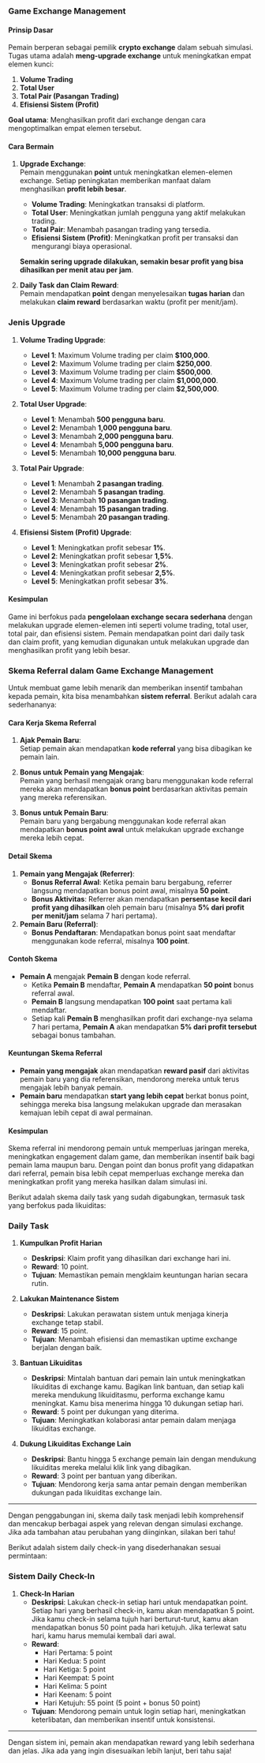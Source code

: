 ### **Game Exchange Management**

#### **Prinsip Dasar**

Pemain berperan sebagai pemilik **crypto exchange** dalam sebuah simulasi. Tugas utama adalah **meng-upgrade exchange** untuk meningkatkan empat elemen kunci:

1. **Volume Trading**
2. **Total User**
3. **Total Pair (Pasangan Trading)**
4. **Efisiensi Sistem (Profit)**

**Goal utama**: Menghasilkan profit dari exchange dengan cara mengoptimalkan empat elemen tersebut.

#### **Cara Bermain**

1. **Upgrade Exchange**:  
   Pemain menggunakan **point** untuk meningkatkan elemen-elemen exchange. Setiap peningkatan memberikan manfaat dalam menghasilkan **profit lebih besar**.

   - **Volume Trading**: Meningkatkan transaksi di platform.
   - **Total User**: Meningkatkan jumlah pengguna yang aktif melakukan trading.
   - **Total Pair**: Menambah pasangan trading yang tersedia.
   - **Efisiensi Sistem (Profit)**: Meningkatkan profit per transaksi dan mengurangi biaya operasional.

   **Semakin sering upgrade dilakukan, semakin besar profit yang bisa dihasilkan per menit atau per jam**.

2. **Daily Task dan Claim Reward**:  
   Pemain mendapatkan **point** dengan menyelesaikan **tugas harian** dan melakukan **claim reward** berdasarkan waktu (profit per menit/jam).

### **Jenis Upgrade**

1. **Volume Trading Upgrade**:

   - **Level 1**: Maximum Volume trading per claim **$100,000**.
   - **Level 2**: Maximum Volume trading per claim **$250,000**.
   - **Level 3**: Maximum Volume trading per claim **$500,000**.
   - **Level 4**: Maximum Volume trading per claim **$1,000,000**.
   - **Level 5**: Maximum Volume trading per claim **$2,500,000**.

2. **Total User Upgrade**:

   - **Level 1**: Menambah **500 pengguna baru**.
   - **Level 2**: Menambah **1,000 pengguna baru**.
   - **Level 3**: Menambah **2,000 pengguna baru**.
   - **Level 4**: Menambah **5,000 pengguna baru**.
   - **Level 5**: Menambah **10,000 pengguna baru**.

3. **Total Pair Upgrade**:

   - **Level 1**: Menambah **2 pasangan trading**.
   - **Level 2**: Menambah **5 pasangan trading**.
   - **Level 3**: Menambah **10 pasangan trading**.
   - **Level 4**: Menambah **15 pasangan trading**.
   - **Level 5**: Menambah **20 pasangan trading**.

4. **Efisiensi Sistem (Profit) Upgrade**:
   - **Level 1**: Meningkatkan profit sebesar **1%**.
   - **Level 2**: Meningkatkan profit sebesar **1,5%**.
   - **Level 3**: Meningkatkan profit sebesar **2%**.
   - **Level 4**: Meningkatkan profit sebesar **2,5%**.
   - **Level 5**: Meningkatkan profit sebesar **3%**.

#### **Kesimpulan**

Game ini berfokus pada **pengelolaan exchange secara sederhana** dengan melakukan upgrade elemen-elemen inti seperti volume trading, total user, total pair, dan efisiensi sistem. Pemain mendapatkan point dari daily task dan claim profit, yang kemudian digunakan untuk melakukan upgrade dan menghasilkan profit yang lebih besar.

### **Skema Referral dalam Game Exchange Management**

Untuk membuat game lebih menarik dan memberikan insentif tambahan kepada pemain, kita bisa menambahkan **sistem referral**. Berikut adalah cara sederhananya:

#### **Cara Kerja Skema Referral**

1. **Ajak Pemain Baru**:  
   Setiap pemain akan mendapatkan **kode referral** yang bisa dibagikan ke pemain lain.
2. **Bonus untuk Pemain yang Mengajak**:  
   Pemain yang berhasil mengajak orang baru menggunakan kode referral mereka akan mendapatkan **bonus point** berdasarkan aktivitas pemain yang mereka referensikan.

3. **Bonus untuk Pemain Baru**:  
   Pemain baru yang bergabung menggunakan kode referral akan mendapatkan **bonus point awal** untuk melakukan upgrade exchange mereka lebih cepat.

#### **Detail Skema**

1. **Pemain yang Mengajak (Referrer)**:
   - **Bonus Referral Awal**: Ketika pemain baru bergabung, referrer langsung mendapatkan bonus point awal, misalnya **50 point**.
   - **Bonus Aktivitas**: Referrer akan mendapatkan **persentase kecil dari profit yang dihasilkan** oleh pemain baru (misalnya **5% dari profit per menit/jam** selama 7 hari pertama).
2. **Pemain Baru (Referral)**:
   - **Bonus Pendaftaran**: Mendapatkan bonus point saat mendaftar menggunakan kode referral, misalnya **100 point**.

#### **Contoh Skema**

- **Pemain A** mengajak **Pemain B** dengan kode referral.
  - Ketika **Pemain B** mendaftar, **Pemain A** mendapatkan **50 point** bonus referral awal.
  - **Pemain B** langsung mendapatkan **100 point** saat pertama kali mendaftar.
  - Setiap kali **Pemain B** menghasilkan profit dari exchange-nya selama 7 hari pertama, **Pemain A** akan mendapatkan **5% dari profit tersebut** sebagai bonus tambahan.

#### **Keuntungan Skema Referral**

- **Pemain yang mengajak** akan mendapatkan **reward pasif** dari aktivitas pemain baru yang dia referensikan, mendorong mereka untuk terus mengajak lebih banyak pemain.
- **Pemain baru** mendapatkan **start yang lebih cepat** berkat bonus point, sehingga mereka bisa langsung melakukan upgrade dan merasakan kemajuan lebih cepat di awal permainan.

#### **Kesimpulan**

Skema referral ini mendorong pemain untuk memperluas jaringan mereka, meningkatkan engagement dalam game, dan memberikan insentif baik bagi pemain lama maupun baru. Dengan point dan bonus profit yang didapatkan dari referral, pemain bisa lebih cepat memperluas exchange mereka dan meningkatkan profit yang mereka hasilkan dalam simulasi ini.

Berikut adalah skema daily task yang sudah digabungkan, termasuk task yang berfokus pada likuiditas:

### **Daily Task**

1. **Kumpulkan Profit Harian**

   - **Deskripsi**: Klaim profit yang dihasilkan dari exchange hari ini.
   - **Reward**: 10 point.
   - **Tujuan**: Memastikan pemain mengklaim keuntungan harian secara rutin.

2. **Lakukan Maintenance Sistem**

   - **Deskripsi**: Lakukan perawatan sistem untuk menjaga kinerja exchange tetap stabil.
   - **Reward**: 15 point.
   - **Tujuan**: Menambah efisiensi dan memastikan uptime exchange berjalan dengan baik.

3. **Bantuan Likuiditas**

   - **Deskripsi**: Mintalah bantuan dari pemain lain untuk meningkatkan likuiditas di exchange kamu. Bagikan link bantuan, dan setiap kali mereka mendukung likuiditasmu, performa exchange kamu meningkat. Kamu bisa menerima hingga 10 dukungan setiap hari.
   - **Reward**: 5 point per dukungan yang diterima.
   - **Tujuan**: Meningkatkan kolaborasi antar pemain dalam menjaga likuiditas exchange.

4. **Dukung Likuiditas Exchange Lain**
   - **Deskripsi**: Bantu hingga 5 exchange pemain lain dengan mendukung likuiditas mereka melalui klik link yang dibagikan.
   - **Reward**: 3 point per bantuan yang diberikan.
   - **Tujuan**: Mendorong kerja sama antar pemain dengan memberikan dukungan pada likuiditas exchange lain.

---

Dengan penggabungan ini, skema daily task menjadi lebih komprehensif dan mencakup berbagai aspek yang relevan dengan simulasi exchange. Jika ada tambahan atau perubahan yang diinginkan, silakan beri tahu!

Berikut adalah sistem daily check-in yang disederhanakan sesuai permintaan:

### **Sistem Daily Check-In**

1. **Check-In Harian**
   - **Deskripsi**: Lakukan check-in setiap hari untuk mendapatkan point. Setiap hari yang berhasil check-in, kamu akan mendapatkan 5 point. Jika kamu check-in selama tujuh hari berturut-turut, kamu akan mendapatkan bonus 50 point pada hari ketujuh. Jika terlewat satu hari, kamu harus memulai kembali dari awal.
   - **Reward**:
     - Hari Pertama: 5 point
     - Hari Kedua: 5 point
     - Hari Ketiga: 5 point
     - Hari Keempat: 5 point
     - Hari Kelima: 5 point
     - Hari Keenam: 5 point
     - Hari Ketujuh: 55 point (5 point + bonus 50 point)
   - **Tujuan**: Mendorong pemain untuk login setiap hari, meningkatkan keterlibatan, dan memberikan insentif untuk konsistensi.

---

Dengan sistem ini, pemain akan mendapatkan reward yang lebih sederhana dan jelas. Jika ada yang ingin disesuaikan lebih lanjut, beri tahu saja!
